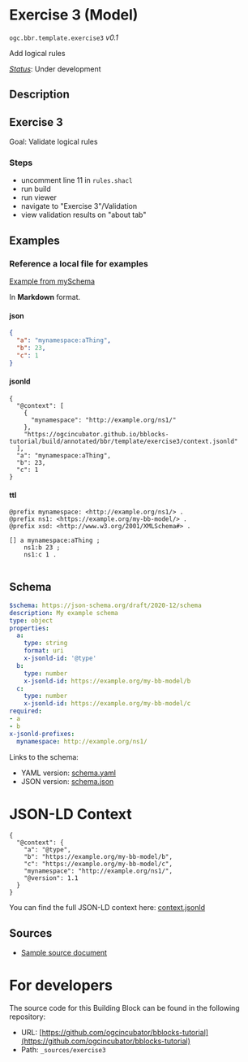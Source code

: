 
# Exercise 3 (Model)

`ogc.bbr.template.exercise3` *v0.1*

Add logical rules

[*Status*](http://www.opengis.net/def/status): Under development

## Description

## Exercise 3

Goal: Validate logical rules

### Steps
- uncomment line 11 in `rules.shacl` 
- run build
- run viewer
- navigate to "Exercise 3"/Validation
- view validation results on "about tab" 

## Examples

### Reference a local file for examples
[Example from mySchema](../../exercise1/example.json)

In **Markdown** format.
#### json
```json
{
  "a": "mynamespace:aThing",
  "b": 23,
  "c": 1
}


```

#### jsonld
```jsonld
{
  "@context": [
    {
      "mynamespace": "http://example.org/ns1/"
    },
    "https://ogcincubator.github.io/bblocks-tutorial/build/annotated/bbr/template/exercise3/context.jsonld"
  ],
  "a": "mynamespace:aThing",
  "b": 23,
  "c": 1
}
```

#### ttl
```ttl
@prefix mynamespace: <http://example.org/ns1/> .
@prefix ns1: <https://example.org/my-bb-model/> .
@prefix xsd: <http://www.w3.org/2001/XMLSchema#> .

[] a mynamespace:aThing ;
    ns1:b 23 ;
    ns1:c 1 .


```

## Schema

```yaml
$schema: https://json-schema.org/draft/2020-12/schema
description: My example schema
type: object
properties:
  a:
    type: string
    format: uri
    x-jsonld-id: '@type'
  b:
    type: number
    x-jsonld-id: https://example.org/my-bb-model/b
  c:
    type: number
    x-jsonld-id: https://example.org/my-bb-model/c
required:
- a
- b
x-jsonld-prefixes:
  mynamespace: http://example.org/ns1/

```

Links to the schema:

* YAML version: [schema.yaml](https://ogcincubator.github.io/bblocks-tutorial/build/annotated/bbr/template/exercise3/schema.json)
* JSON version: [schema.json](https://ogcincubator.github.io/bblocks-tutorial/build/annotated/bbr/template/exercise3/schema.yaml)


# JSON-LD Context

```jsonld
{
  "@context": {
    "a": "@type",
    "b": "https://example.org/my-bb-model/b",
    "c": "https://example.org/my-bb-model/c",
    "mynamespace": "http://example.org/ns1/",
    "@version": 1.1
  }
}
```

You can find the full JSON-LD context here:
[context.jsonld](https://ogcincubator.github.io/bblocks-tutorial/build/annotated/bbr/template/exercise3/context.jsonld)

## Sources

* [Sample source document](https://example.com/sources/1)

# For developers

The source code for this Building Block can be found in the following repository:

* URL: [https://github.com/ogcincubator/bblocks-tutorial](https://github.com/ogcincubator/bblocks-tutorial)
* Path: `_sources/exercise3`

